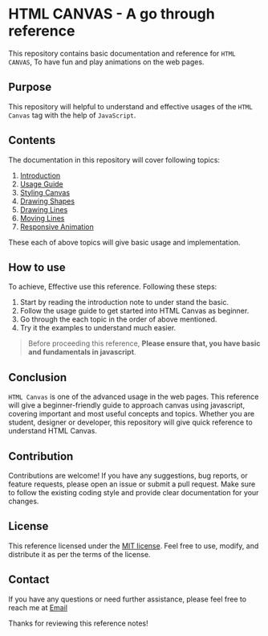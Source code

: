 # HTML CANVAS - A go through reference

This repository contains basic documentation and reference for `HTML CANVAS`, To have fun and play animations on the web pages.

## Purpose

This repository will helpful to understand and effective usages of the `HTML Canvas` tag with the help of `JavaScript`. 

## Contents

The documentation in this repository will cover following topics:

1. [Introduction](docs/introduction.md)
2. [Usage Guide](docs/usage-guide.md)
3. [Styling Canvas](docs/styling-canvas.md)
4. [Drawing Shapes](docs/drawing-shapes.md)
5. [Drawing Lines](docs/drawing-lines.md)
6. [Moving Lines](docs/moving-lines.md)
7. [Responsive Animation](docs/responsive-animation.md)

These each of above topics will give basic usage and implementation.

## How to use

To achieve, Effective use this reference. Following these steps:

1. Start by reading the introduction note to under stand the basic.
2. Follow the usage guide to get started into HTML Canvas as beginner.
3. Go through the each topic in the order of above mentioned. 
4. Try it the examples to understand much easier.

> Before proceeding this reference, **Please ensure that, you have basic and fundamentals in javascript**.

## Conclusion

`HTML Canvas` is one of the advanced usage in the web pages. This reference will give a beginner-friendly guide to approach canvas using javascript, covering important and most useful concepts and topics. Whether you are student, designer or developer, this repository will give quick reference to understand HTML Canvas.

## Contribution

Contributions are welcome! If you have any suggestions, bug reports, or feature requests, please open an issue or submit a pull request. Make sure to follow the existing coding style and provide clear documentation for your changes.

## License

This reference licensed under the [MIT license](LICENSE). Feel free to use, modify, and distribute it as per the terms of the license.

## Contact

If you have any questions or need further assistance, please feel free to reach me at [Email](mailto:resulttext)

Thanks for reviewing this reference notes!